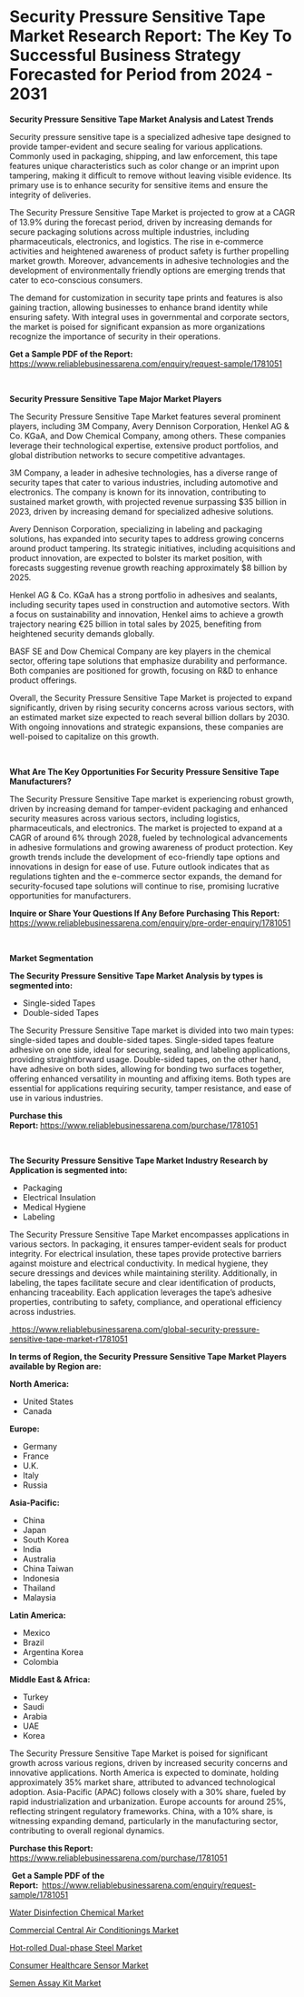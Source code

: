 <p><h1>Security Pressure Sensitive Tape Market Research Report: The Key To Successful Business Strategy Forecasted for Period from 2024 - 2031</h1></p><p><strong>Security Pressure Sensitive Tape Market Analysis and Latest Trends</strong></p>
<p><p>Security pressure sensitive tape is a specialized adhesive tape designed to provide tamper-evident and secure sealing for various applications. Commonly used in packaging, shipping, and law enforcement, this tape features unique characteristics such as color change or an imprint upon tampering, making it difficult to remove without leaving visible evidence. Its primary use is to enhance security for sensitive items and ensure the integrity of deliveries.</p><p>The Security Pressure Sensitive Tape Market is projected to grow at a CAGR of 13.9% during the forecast period, driven by increasing demands for secure packaging solutions across multiple industries, including pharmaceuticals, electronics, and logistics. The rise in e-commerce activities and heightened awareness of product safety is further propelling market growth. Moreover, advancements in adhesive technologies and the development of environmentally friendly options are emerging trends that cater to eco-conscious consumers. </p><p>The demand for customization in security tape prints and features is also gaining traction, allowing businesses to enhance brand identity while ensuring safety. With integral uses in governmental and corporate sectors, the market is poised for significant expansion as more organizations recognize the importance of security in their operations.</p></p>
<p><strong>Get a Sample PDF of the Report:&nbsp;</strong> <a href="https://www.reliablebusinessarena.com/enquiry/request-sample/1781051?utm_campaign=1290&utm_medium=2&utm_source=Github&utm_content=ia&utm_term=13102024&utm_id=security-pressure-sensitive-tape">https://www.reliablebusinessarena.com/enquiry/request-sample/1781051</a></p>
<p>&nbsp;</p>
<p><strong>Security Pressure Sensitive Tape Major Market Players</strong></p>
<p><p>The Security Pressure Sensitive Tape Market features several prominent players, including 3M Company, Avery Dennison Corporation, Henkel AG & Co. KGaA, and Dow Chemical Company, among others. These companies leverage their technological expertise, extensive product portfolios, and global distribution networks to secure competitive advantages.</p><p>3M Company, a leader in adhesive technologies, has a diverse range of security tapes that cater to various industries, including automotive and electronics. The company is known for its innovation, contributing to sustained market growth, with projected revenue surpassing $35 billion in 2023, driven by increasing demand for specialized adhesive solutions.</p><p>Avery Dennison Corporation, specializing in labeling and packaging solutions, has expanded into security tapes to address growing concerns around product tampering. Its strategic initiatives, including acquisitions and product innovation, are expected to bolster its market position, with forecasts suggesting revenue growth reaching approximately $8 billion by 2025.</p><p>Henkel AG & Co. KGaA has a strong portfolio in adhesives and sealants, including security tapes used in construction and automotive sectors. With a focus on sustainability and innovation, Henkel aims to achieve a growth trajectory nearing €25 billion in total sales by 2025, benefiting from heightened security demands globally.</p><p>BASF SE and Dow Chemical Company are key players in the chemical sector, offering tape solutions that emphasize durability and performance. Both companies are positioned for growth, focusing on R&D to enhance product offerings.</p><p>Overall, the Security Pressure Sensitive Tape Market is projected to expand significantly, driven by rising security concerns across various sectors, with an estimated market size expected to reach several billion dollars by 2030. With ongoing innovations and strategic expansions, these companies are well-poised to capitalize on this growth.</p></p>
<p>&nbsp;</p>
<p><strong>What Are The Key Opportunities For Security Pressure Sensitive Tape Manufacturers?</strong></p>
<p><p>The Security Pressure Sensitive Tape market is experiencing robust growth, driven by increasing demand for tamper-evident packaging and enhanced security measures across various sectors, including logistics, pharmaceuticals, and electronics. The market is projected to expand at a CAGR of around 6% through 2028, fueled by technological advancements in adhesive formulations and growing awareness of product protection. Key growth trends include the development of eco-friendly tape options and innovations in design for ease of use. Future outlook indicates that as regulations tighten and the e-commerce sector expands, the demand for security-focused tape solutions will continue to rise, promising lucrative opportunities for manufacturers.</p></p>
<p><strong>Inquire or Share Your Questions If Any Before Purchasing This Report:</strong> <a href="https://www.reliablebusinessarena.com/enquiry/pre-order-enquiry/1781051?utm_campaign=1290&utm_medium=2&utm_source=Github&utm_content=ia&utm_term=13102024&utm_id=security-pressure-sensitive-tape">https://www.reliablebusinessarena.com/enquiry/pre-order-enquiry/1781051</a></p>
<p>&nbsp;</p>
<p><strong>Market Segmentation</strong></p>
<p><strong>The Security Pressure Sensitive Tape Market Analysis by types is segmented into:</strong></p>
<p><ul><li>Single-sided Tapes</li><li>Double-sided Tapes</li></ul></p>
<p><p>The Security Pressure Sensitive Tape market is divided into two main types: single-sided tapes and double-sided tapes. Single-sided tapes feature adhesive on one side, ideal for securing, sealing, and labeling applications, providing straightforward usage. Double-sided tapes, on the other hand, have adhesive on both sides, allowing for bonding two surfaces together, offering enhanced versatility in mounting and affixing items. Both types are essential for applications requiring security, tamper resistance, and ease of use in various industries.</p></p>
<p><strong>Purchase this Report:&nbsp;</strong><a href="https://www.reliablebusinessarena.com/purchase/1781051?utm_campaign=1290&utm_medium=2&utm_source=Github&utm_content=ia&utm_term=13102024&utm_id=security-pressure-sensitive-tape">https://www.reliablebusinessarena.com/purchase/1781051</a></p>
<p>&nbsp;</p>
<p><strong>The Security Pressure Sensitive Tape Market Industry Research by Application is segmented into:</strong></p>
<p><ul><li>Packaging</li><li>Electrical Insulation</li><li>Medical Hygiene</li><li>Labeling</li></ul></p>
<p><p>The Security Pressure Sensitive Tape Market encompasses applications in various sectors. In packaging, it ensures tamper-evident seals for product integrity. For electrical insulation, these tapes provide protective barriers against moisture and electrical conductivity. In medical hygiene, they secure dressings and devices while maintaining sterility. Additionally, in labeling, the tapes facilitate secure and clear identification of products, enhancing traceability. Each application leverages the tape’s adhesive properties, contributing to safety, compliance, and operational efficiency across industries.</p></p>
<p><a href="https://www.reliablebusinessarena.com/global-security-pressure-sensitive-tape-market-r1781051?utm_campaign=1290&utm_medium=2&utm_source=Github&utm_content=ia&utm_term=13102024&utm_id=security-pressure-sensitive-tape">&nbsp;https://www.reliablebusinessarena.com/global-security-pressure-sensitive-tape-market-r1781051</a></p>
<p><strong>In terms of Region, the Security Pressure Sensitive Tape Market Players available by Region are:</strong></p>
<p>
    <p> <strong> North America: </strong>
        <ul>
            <li>United States</li>
            <li>Canada</li>
        </ul>
        </p> 
    <p> <strong> Europe: </strong>
        <ul>
            <li>Germany</li>
            <li>France</li>
            <li>U.K.</li>
            <li>Italy</li>
            <li>Russia</li>
        </ul>
        </p> 
    <p> <strong> Asia-Pacific: </strong>
        <ul>
            <li>China</li>
            <li>Japan</li>
            <li>South Korea</li>
            <li>India</li>
            <li>Australia</li>
            <li>China Taiwan</li>
            <li>Indonesia</li>
            <li>Thailand</li>
            <li>Malaysia</li>
        </ul>
        </p> 
    <p> <strong> Latin America: </strong>
        <ul>
            <li>Mexico</li>
            <li>Brazil</li>
            <li>Argentina Korea</li>
            <li>Colombia</li>
        </ul>
        </p> 
    <p> <strong> Middle East & Africa: </strong>
        <ul>
            <li>Turkey</li>
            <li>Saudi</li>
            <li>Arabia</li>
            <li>UAE</li>
            <li>Korea</li>
        </ul>
    </p>
    </p>
<p><p>The Security Pressure Sensitive Tape Market is poised for significant growth across various regions, driven by increased security concerns and innovative applications. North America is expected to dominate, holding approximately 35% market share, attributed to advanced technological adoption. Asia-Pacific (APAC) follows closely with a 30% share, fueled by rapid industrialization and urbanization. Europe accounts for around 25%, reflecting stringent regulatory frameworks. China, with a 10% share, is witnessing expanding demand, particularly in the manufacturing sector, contributing to overall regional dynamics.</p></p>
<p><strong>Purchase this Report: </strong><a href="https://www.reliablebusinessarena.com/purchase/1781051?utm_campaign=1290&utm_medium=2&utm_source=Github&utm_content=ia&utm_term=13102024&utm_id=security-pressure-sensitive-tape">https://www.reliablebusinessarena.com/purchase/1781051</a></p>
<p>&nbsp;<strong>Get a Sample PDF of the Report:&nbsp;&nbsp;</strong><a href="https://www.reliablebusinessarena.com/enquiry/request-sample/1781051?utm_campaign=1290&utm_medium=2&utm_source=Github&utm_content=ia&utm_term=13102024&utm_id=security-pressure-sensitive-tape">https://www.reliablebusinessarena.com/enquiry/request-sample/1781051</a></p>
<p><strong></strong></p>
<p><p><a href="https://www.linkedin.com/pulse/water-disinfection-chemical-market-overview-forecast-2024-2031-fn7oe?utm_campaign=1290&utm_medium=2&utm_source=Github&utm_content=ia&utm_term=13102024&utm_id=security-pressure-sensitive-tape">Water Disinfection Chemical Market</a></p><p><a href="https://www.linkedin.com/pulse/global-commercial-central-air-conditionings-market-trends-32z1f?utm_campaign=1290&utm_medium=2&utm_source=Github&utm_content=ia&utm_term=13102024&utm_id=security-pressure-sensitive-tape">Commercial Central Air Conditionings Market</a></p><p><a href="https://github.com/marcouhbmammoc/Market-Research-Report-List-1/blob/main/hot-rolled-dual-phase-steel-market.md?utm_campaign=1290&utm_medium=2&utm_source=Github&utm_content=ia&utm_term=13102024&utm_id=security-pressure-sensitive-tape">Hot-rolled Dual-phase Steel Market</a></p><p><a href="https://www.linkedin.com/pulse/navigating-consumer-healthcare-sensor-market-expert-analysis-skahf?utm_campaign=1290&utm_medium=2&utm_source=Github&utm_content=ia&utm_term=13102024&utm_id=security-pressure-sensitive-tape">Consumer Healthcare Sensor Market</a></p><p><a href="https://github.com/cleora2ime/Market-Research-Report-List-1/blob/main/semen-assay-kit-market.md?utm_campaign=1290&utm_medium=2&utm_source=Github&utm_content=ia&utm_term=13102024&utm_id=security-pressure-sensitive-tape">Semen Assay Kit Market</a></p></p>